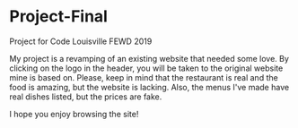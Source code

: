 # Project-Final
Project for Code Louisville FEWD 2019

My project is a revamping of an existing website that needed some love. By clicking on the logo in the header, you will be taken to the original website mine is based on. Please, keep in mind that the restaurant is real and the food is amazing, but the website is lacking. Also, the menus I've made have real dishes listed, but the prices are fake.

I hope you enjoy browsing the site!
